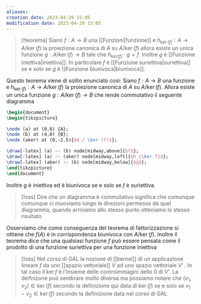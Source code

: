 ```yaml
---
aliases: 
creation date: 2023-04-29 15:05
modification date: 2023-04-29 15:05
---
```


>[!teorema]
>Siano $f : A \to B$ una [[Funzioni|funzione]] e $h_{\ker(f)} : A \to A / \ker(f)$ la proiezione canonica di $A$ su $A / \ker(f)$ allora esiste un unica funzione $g : A / \ker(f) \to B$ tale che $h_{ker(f)} \cdot g = f$. Inoltre $g$ è [[Funzione iniettiva|iniettiva]]. In particolare $f$ è [[Funzione suriettiva|suriettiva]] se e solo se $g$ è [[Funzione biunivoca|biunivoca]].


Questo teorema viene di solito enunciato cosi:
Siano $f : A \to B$ una funzione e $h_{\ker(f)} : A \to A / \ker(f)$ la proiezione canonica di $A$ su $A / \ker(f)$. Allora esiste un unica funzione $g : A / \ker(f) \to B$ che rende commutativo il seguente diagramma

```tikz
\begin{document}
\begin{tikzpicture}

\node (a) at (0,0) {A};
\node (b) at (4,0) {B};
\node (aker) at (0,-2.5){$A / \ker (f)$};

\draw[-latex] (a) -- (b) node[midway,above]{$f$};
\draw[-latex] (a) -- (aker) node[midway,left]{$h_{\ker f}$};
\draw[-latex] (aker) -- (b) node[midway,below]{$g$};
\end{tikzpicture}
\end{document}
```
Inoltre $g$ è iniettiva ed è biunivoca se e solo se $f$ è suriettiva.

>[!oss]
>Dire che un diagramma è commutativo significa che comunque comunque ci muoviamo lungo le direzioni permesse da quel diagramma, quando arriviamo allo stesso punto otteniamo lo stesso risultato


Osserviamo che come conseguenza del teorema di fattorizzazione si ottiene che $f(A)$ è in corrispondenza biunivoca con $A / \ker(f)$.
Inoltre il teorema dice che una qualsiasi funzione $f$ può essere pensata come il prodotto di una funzione suriettiva per una funzione iniettiva

>[!oss]
>Nel corso di GAL la nozione di [[kernel]] di un applicazione lineare $f$ da uno [[spazio vettoriale]] $V$ ad uno spazio vettoriale $V'$ . In tal caso il $\ker f$ è l'insieme delle controimmagini dello 0 di $V'$. La deifnizone può sembrare molto diversa ma possiamo notare che $(v_{1},v_{2}) \in \ker (f)$ secondo la definizione qui data di $\ker (f)$ se e solo se $v_{1} - v_{2} \in \ker(f)$ secondo la definizione data nel corso di GAL



